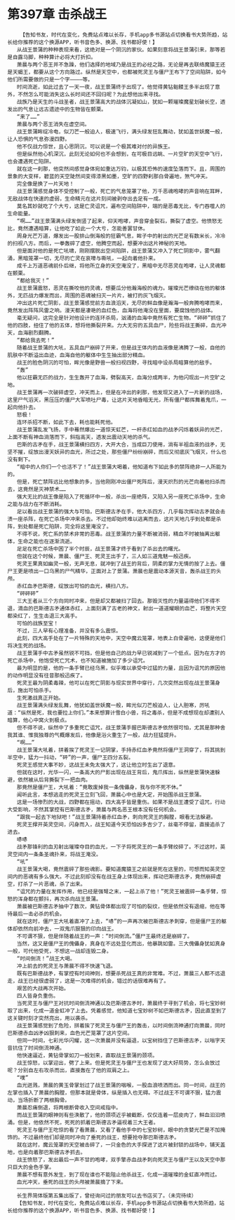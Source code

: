 # 第397章 击杀战王
        【告知书友，时代在变化，免费站点难以长存，手机app多书源站点切换看书大势所趋，站长给你推荐的这个换源APP，听书音色多、换源、找书都好使！】
       从战王景蒲的种种表现来看，这绝对是一个阴沉的家伙。如果刻意将战王景蒲引来，那等若是自露马脚，种种算计必将大打折扣。
       萧晨与两个恶王并不急躁，他们选择的地域乃是战王的必经之路，无论是再去联络魔猿王还是天蝎王，都要从这个方向路过。纵然是天空中，也都被死灵王与僵尸王布下了空间陷阱，如今他们所需要做的只是一个字————等。
       时间流逝，如此过去了一天一夜，战王景蒲终于出现了。他觉得黄钻骷髅王多半出现了意外，不然怎么可能消失这么长时间还不回归呢？为此想他出来寻找。
       战族乃是天生的斗战圣者，战王景蒲高大的战体沉凝如山，犹如一颗璀璨魔星划破长空，透发出的气息让远古遗迹中的生物皆在颤栗。
       “来了……”
       萧晨与两个恶王消失在虚空间。
       战王景蒲眸绽冷电，似刀芒一般迫人，极速飞行，满头绿发狂乱舞动，犹如盖世妖魔一般，让人恐惧的气息弥漫四野。
       他不仅战力惊世，且心思阴沉，可以说是一个极其难对付的异族王。
       但是纵然他心机深沉，此刻无论如何也不会想到，在可极目远眺、一片空旷的天空中飞行，也会遭遇死亡陷阱。
       就在这一刹那，他突然间感觉身体宛如重达万钧，以极其恐怖的速度坠落而下。且，周围的景象的大变样，碧蓝的天空陡然间变得漆黑如墨，空旷的四野刹那白骨遍地，煞气冲天。
       完全像是换了一片天地！
       战王景蒲感觉身体不受控制了一般，死亡的气息笼罩了他，万千恶魂咆哮的声音响在耳畔，无敌战体在快速的虚弱，生命精元在这片刻间被剥夺出去足有一成。
       莫名其妙就吃了个大亏，这是亡灵诅咒，遍布空间陷阱中，端的是恶毒无比，专门吞噬人的生命能量。
       “啊……”战王景蒲满头绿发倒竖了起来，仰天咆哮，声音穿金裂石，撕裂了虚空。他愤怒无比，竟然遭遇暗算，让他吃了如此一个大亏，怎能善罢甘休。
       周身光芒万道，爆发出一股排山倒海般的狂霸气息，眸子中的射出的光芒足有数米长，冷冷的扫视八方。而后，一拳轰碎了虚空，他腾空而起，想要冲出这片神秘的天地。
       但是面对他的是死亡吼啸，刚刚摆脱出空间陷阱，战王景蒲又冲入了死亡阴影中，雾气翻涌，黑暗笼罩一切，无尽的亡灵在哀嚎与嘶吼，一起向着他扑来。
       成千上万道恶魂前仆后继，将他所立身的天空淹没了，黑暗中无尽恶灵在咆哮，让人灵魂都在颤栗。
       “都给我灭！”
       战王景蒲震怒，恶灵在撕咬他的灵魂，想要瓜分他瀚海般的魂力。璀璨光芒缭绕在他的躯体外，无匹战力爆发而出，周围的恶魂被扫灭一片片，被打的灰飞烟灭。
       冲出这片死亡阴影，战王景蒲感觉前方血浪滔天，无尽的鲜血像是瀚海一般奔腾咆哮而来，竟然发出阵阵风雷之响。漫天都是凄艳的血红色，血海将他淹没在里面，要腐蚀他的战体。
       毫无疑问，这完全是针对他设计的连环杀局，汹涌的血海中竟然有死亡生物。“砰砰”抓住了他的四肢，扭住了他的五体，想将他撕裂开来。力大无穷的五具血尸，险些将战王撕碎，血光冲天，血海剧烈翻腾。
       “都给我去死！”
       随着战王景蒲的大吼，五具血尸崩碎了开来，但是战王体内的血液像是沸腾了一般，自他的肌肤中不断溢出血迹，血海自他的躯体中生生抽出部分精血。
       战王的脸色阴沉的可怕，眸光像是野兽一般扫视四野，寻找暗中设杀局暗算他的敌手。
       “轰”
       他以狂霸无匹的战力，生生轰开了血海，劈裂高天，血海分成两半，为他闪现出一片空旷之地。
       战王景蒲再一次破碎虚空，冲天而上，但是在冲出的刹那，他发现又进入了一片新的战场，这里尸气滔天，黑压压的僵尸大军喷吐尸毒，让这片天地昏暗无光，所有僵尸都挥舞着鬼爪，一起向他扑去。
       怒极！
       连环杀招不断，如此下去，耗也能耗死他。
       战王景蒲乱发飞扬，手中蓦然爆出一道惊天虹芒，一杆赤红如血的战矛闪烁着妖异的光芒，上面不断有神血淌落而下，斜指高天，透发出震动天地的杀气。
       巴斯的古矛在手，战王景蒲横扫四方，大开大合，当成巨刀使用，淌有半祖血液的战矛，无坚不摧，绽放出漫天妖异的血光，所过之处，那些僵尸纷纷崩碎，而后又彻底灰飞烟灭，什么也没有剩下。
       “暗中的人你们一个也活不了！”战王景蒲大喝着，他知道布下如此多的禁阵绝非一人所能为的。
       但是，死亡禁阵远比他想象的多，当他刚刚冲出僵尸死阵后，漫天炽烈的光芒向着他扫杀而去，这竟然是灭神禁术……
       强大无比的战王像是陷入了死循环中一般，杀出一座绝阵，又陷入另一座死亡杀场中，生命之能与战力在不断消耗。
       足以看出战王景蒲的强大与可怕，巴斯德古矛在手，他大杀四方，几乎每次挥动古矛就会击溃一座杀阵，在死亡杀场中冲来杀去。不过他却始终难以逃离而去，这片天地几乎到处都是杀阵，到处都是死亡陷阱，完全将这里淹没了。
       不得不说，死亡系的禁术非常的恶毒。战王景蒲的力量不断被消弱，精血不时被抽离出躯体，生命之能也在逐渐流逝。
       足足在死亡杀场中困了半个时辰，战王景蒲才终于看到了杀出去的曙光。
       但就在这个时候，萧晨、僵尸王、死灵王出手了，三人如三道鬼魅一般迅疾。
       死灵王果真如幽灵一般，无声无息，就冲到了战王的背后，阴柔的掌力无情的按了上去。僵尸王更是喷出一口乌黑的尸气精华，正面对上了景蒲。萧晨也是震动本源天音，轰杀战王的头颅。
       赤红血矛巴斯德，绽放出可怕的血光，横扫八方。
       “砰砰砰”
       三大王者从三个方向同时冲来，但是却又都被扫了回去。那毁灭性的力量逼得他们不得不退，滴血的巴斯德古矛通体赤红，上面刻满了古老的神文，射出一道道耀眼的血芒，将整片天空都染红了，生生击退三大高手。
       可怕的战族至宝！
       不过，三人早有心理准备，并没有多么震惊。
       此刻，四大高手处在了一片特殊的天地中，天空中魔云笼罩，地表上白骨遍地，这便是他们将决生死的战场。
       战王景蒲手中古矛虽然锐不可挡，但是他自己的战力早已锐减到了一个低点。因为在方才的死亡杀场中，他饱受死亡咒术，也不知道被施加了多少诅咒。
       最为明显的是，他的一条手臂已经乌黑，似乎难以承受中过猛的力量，且因为诅咒的原因他的动作明显没有往昔那般迅疾了。
       死灵王最为阴柔毒辣，他可以在死亡阴影与现实世界中穿行，几次突然出现在战王景蒲身后，施出可怕杀手。
       生死激战真正开始。
       战王景蒲满头绿发乱舞，他犹如盖世妖魔一般，眸光似刀芒般迫人，让人胆寒，厉吼道：“纵然是死，我也要拉上你们。”本来想算计雪白小兽，将之毒杀，但是不成想现在却遭别人暗算，他心中窝火到极点。
       但不得不说，纵然中了多重死亡诅咒，战王景蒲手握巴斯德古矛依然很可怕，尤其是那种舍我其谁、惟我独尊的气概爆发后，他像是浴火重生了一般，战力狂猛提升。
       “啊……”
       战王景蒲大吼着，拼着挨了死灵王一记阴掌，手持赤红血矛竟然将僵尸王洞穿了，将其挑到半空中，猛力一抖动，“砰”的一声，僵尸王四分五裂。
       死灵王感觉大事不妙，这战王未免太强大了，这让他立时生出了退意。
       但就在这时，光华一闪，一条高大的尸影出现在战王背后，鬼爪挥出，纵然是景蒲快速躲避，依然被从后背撕裂下一把血肉。
       那竟然是僵尸王，大吼着：“竟敢废掉我一条傀儡身，我与你不死不休。”
       闻听此言，本想逃走的死灵王立刻飞回，萧晨心中也是大定，开始围杀战王景蒲。
       这是一场惨烈的大战，四野都在摇动，四大高手皆是重伤。如果不是战王遭受了诅咒，行动大受影响，不然其掌控有巴斯德古矛，萧晨与两名恶王根本没有任何机会。
       “跟我一起去下地狱吧！”战王景蒲持着赤红血矛，刺向死灵王的胸膛，眼看无法躲避。
       死灵王撑开英灵空间，闪身而入，战王知道今天恐怕凶多吉少了，丝毫不停留，直接追杀了进去。
       哧哧
       战矛那锋利的血刃射出璀璨夺目的血光，一下子将死灵王的一条手臂绞碎了。不过这时，英灵空间内一条条圣魂扑来，将战王淹没。
       “吼”
       战王景蒲大喝，竟然震碎了那些魂影。要知道魔猿王之前就是死在这里的，可想而知英灵空间内的恶魂有多么强大。不过此刻却没有在战王身上体现出来，挥动巴斯德古矛，竟然崩碎虚空，打杀了一片恶魂，杀了出来。
       “诅咒的力量在发挥作用，他已经是强弩之末，一起上杀了他！”死灵王被震碎一条手臂，惊怒的浑身都在颤抖，再次杀向战王景蒲。
       萧晨被巴斯德古矛抽中了数次，黄钻骨体都出现了可怕的裂纹，但是依然没有退缩，他在等待最后一击必杀的机会。
       就在这时，僵尸王大吼着直冲了上去，“哧”的一声再次被巴斯德古矛刺穿，但是僵尸王的躯体却依然向前冲去，一双鬼爪狠狠的印向战王。
       不可谓不狠，但是伴随着战王的一声：“时间倒流。”僵尸王最终还是崩碎了。
       当然，这又是僵尸王的傀儡身，真身在不远处显化而出，他暴跳如雷。三大傀儡身犹如真身一般，可代他受死，不想这一战却连毁二身。
       “时间倒流！”战王大喝。
       冲上前去的死灵王与萧晨不得不快速飞退。
       既有巴斯德战矛，有掌控有时间神则，想要杀死战王真的非常难。不过，萧晨三人都不远退走，战王已经很虚弱了，这是一次难得的机会，错过的话很难再有了。
       艰苦的大战再次开始。
       四人皆身负重伤。
       当死灵王与僵尸王对抗时间倒流神通以及巴斯德古矛时，萧晨终于寻到了机会，将七宝妙树取了出来，化成一道金虹冲了上去。凭着感觉，他知道七宝妙树不如巴斯德古矛，因此直至到了这关键时刻才突然亮出，用以袭杀。
       战王景蒲感觉到了危险，拼着挨了死灵王与僵尸王的轰击，以时间倒流神通打向萧晨，同时巴斯德赤血凶矛凶狠刺来，血色光芒笼罩了这片空间。
       但同一时间，七彩光华闪耀，这一次萧晨并没有逼退，以宝树挡住了巴斯德古矛，以嗡字天音抗住了时间倒流神通。
       他快速逼近，黄钻骨掌如刀一般划来，直取战王景蒲的颈项。
       战王惊怒，以掌迎出，劈了上来。但是死灵王与僵尸王也发现了这大好局势，怎么会放过呢？分别自左右攻杀而出，直接轰在了他的双肩之上。
       “噗”
       血光迸溅，萧晨的黄玉骨掌划过了战王景蒲的咽喉，一股血浪喷洒而出。同一时间，战王的左掌也插入了萧晨的胸膛，但那本就是骨体，纵是插入也无碍。不过战王不可谓不狠，猛力震动，当场折断了两根胸骨。
       萧晨忍痛倒退，将两根断骨收入空间戒指中。
       而战王景蒲的眼神则有些涣散了，他的颈项近乎被截断，仅仅连着一层皮肉了，鲜血汩汩喷涌。但是，他依然不死，死死的抓着巴斯德古矛逼视着三大王者。
       死灵王与僵尸王吃惊的看了看萧晨，又看了看他手中的七宝妙树，眼中的贪婪光芒是不加掩饰的。不过最终他们却是同时冲向了垂死的战王，想要抢夺那巴斯德古矛。
       就在这时，魔云笼罩的天空被击碎了，一只金色的大手探进了这片被封锁的战场中，铺天盖地，也是向着那巴斯德古矛抓去。
       战王愤怒了，发出最后一声不甘的咆哮，双手擎赤血战矛刺向死灵王与僵尸王以及天空中那只巨大的金色手掌。
       萧晨不想有意外发生，到了现在谁也不能阻止他杀战王，化成一道璀璨的金虹直冲而过。
       血光冲天，垂死的战王的头颅被萧晨摘了下来。
       ——————————————————————
       长生界简体版第五集出版了，曾经询问过的朋友可以去书店买了。（未完待续）
       【告知书友，时代在变化，免费站点难以长存，手机app多书源站点切换看书大势所趋，站长给你推荐的这个换源APP，听书音色多、换源、找书都好使！】